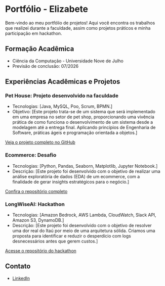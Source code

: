 # Portfólio - Elizabete

Bem-vindo ao meu portfólio de projetos! Aqui você encontra os trabalhos que realizei durante a faculdade, assim como projetos práticos e minha participação em hackathon.

## Formação Acadêmica

- Ciência da Computação - Universidade Nove de Julho
- Previsão de conclusão: 07/2026

## Experiências Acadêmicas e Projetos

### Pet House: Projeto desenvolvido na faculdade

- Tecnologias: [Java, MySQL, Poo, Scrum, BPMN.]
- Objetivo: [Este projeto trata-se de um sistema que será implementado em uma empresa no setor de pet shop, proporcionando uma vivência prática de como funciona o desenvolvimento de um sistema desde a modelagem até a entrega final. Aplicando princípios de Engenharia de Software, práticas ágeis e programação orientada a objetos.]

[ Veja o projeto completo no GitHub](https://github.com/Elizabeel/PetHouse)

### Ecommerce: Desafio
- Tecnologias: [Python, Pandas, Seaborn, Matplotlib, Jupyter Notebook.]
- Descrição: [Este projeto foi desenvolvido com o objetivo de realizar uma análise exploratória de dados (EDA) de um ecommerce, com a finalidade de gerar insights estratégicos para o negócio.]

[ Confira o repositório completo](https://github.com/Elizabeel/Ecommerce)

### LongWiseAI: Hackathon
- Tecnologias: [Amazon Bedrock, AWS Lambda, CloudWatch, Slack API, Amazon S3, DynamoDB.]
- Descrição: [Este projeto foi desenvolvido com o objetivo de resolver uma dor real do Itaú por meio de uma arquitetura sólida. Criamos uma proposta para identificar e reduzir o desperdício com logs desnecessários antes que gerem custos.]

[ Acesse o repositório do hackathon](https://github.com/Elizabeel/Hackathon-LongWiseAI)

## Contato

- [LinkedIn](https://www.linkedin.com/in/elizabeteoliveirasantos/)


